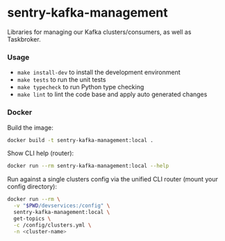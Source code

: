 # sentry-kafka-management
Libraries for managing our Kafka clusters/consumers, as well as Taskbroker.


### Usage
- `make install-dev` to install the development environment
- `make tests` to run the unit tests
- `make typecheck` to run Python type checking
- `make lint` to lint the code base and apply auto generated changes

### Docker

Build the image:

```bash
docker build -t sentry-kafka-management:local .
```

Show CLI help (router):

```bash
docker run --rm sentry-kafka-management:local --help
```

Run against a single clusters config via the unified CLI router (mount your config directory):

```bash
docker run --rm \
  -v "$PWD/devservices:/config" \
  sentry-kafka-management:local \
  get-topics \
  -c /config/clusters.yml \
  -n <cluster-name>
```
